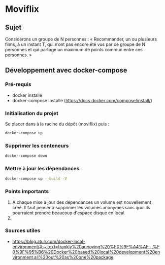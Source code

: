 # Moviflix

## **Sujet**

Considérons un groupe de N personnes :
« Recommander, un ou plusieurs films, à un instant T, qui n’ont pas encore été vus par ce groupe de N personnes et qui partage un maximum de points commun entre ces personnes. »

## **Développement avec docker-compose**
### **Pré-requis** 
- docker installé 
- docker-compose installé (https://docs.docker.com/compose/install/)

### **Initialisation du projet**
Se placer dans à la racine du dépôt (moviflix) puis :
```sh
docker-compose up
```
### **Supprimer les conteneurs**
```sh
docker-compose down
```
### **Mettre à jour les dépendances** 
```sh
docker-compose up --build -V
```

### **Points importants** 
1) A chaque mise à jour des dépendances un volume est nouvellement créé. Il faut penser à supprimer les volumes anonymes sans quoi ils pourraient prendre beaucoup d'espace disque en local.
2) 
### **Sources utiles**
- https://blog.atulr.com/docker-local-environment/#:~:text=frankly%20annoying%20%F0%9F%A4%AF.-,%F0%9F%95%B6%20Docker%20based%20local%20development%20environment,all%20out%20as%20one%20package.
